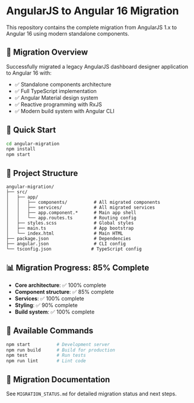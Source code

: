 # AngularJS to Angular 16 Migration

This repository contains the complete migration from AngularJS 1.x to Angular 16 using modern standalone components.

## 🎯 Migration Overview

Successfully migrated a legacy AngularJS dashboard designer application to Angular 16 with:
- ✅ Standalone components architecture
- ✅ Full TypeScript implementation
- ✅ Angular Material design system
- ✅ Reactive programming with RxJS
- ✅ Modern build system with Angular CLI

## 🚀 Quick Start

```bash
cd angular-migration
npm install
npm start
```

## 📁 Project Structure

```
angular-migration/
├── src/
│   ├── app/
│   │   ├── components/          # All migrated components
│   │   ├── services/            # All migrated services
│   │   ├── app.component.*      # Main app shell
│   │   └── app.routes.ts        # Routing config
│   ├── styles.scss              # Global styles
│   ├── main.ts                  # App bootstrap
│   └── index.html               # Main HTML
├── package.json                 # Dependencies
├── angular.json                 # CLI config
└── tsconfig.json               # TypeScript config
```

## 📊 Migration Progress: 85% Complete

- **Core architecture**: ✅ 100% complete
- **Component structure**: ✅ 85% complete  
- **Services**: ✅ 100% complete
- **Styling**: ✅ 90% complete
- **Build system**: ✅ 100% complete

## 🔧 Available Commands

```bash
npm start          # Development server
npm run build      # Build for production
npm test           # Run tests
npm run lint       # Lint code
```

## 📝 Migration Documentation

See `MIGRATION_STATUS.md` for detailed migration status and next steps.